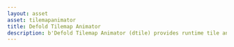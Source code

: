 ```yaml
---
layout: asset
asset: tilemapanimator
title: Defold Tilemap Animator
description: b'Defold Tilemap Animator (dtile) provides runtime tile animations in a Defold game engine project.'
---
```

